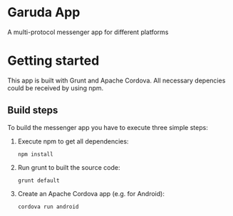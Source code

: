 # Garuda App
A multi-protocol messenger app for different platforms

# Getting started
This app is built with Grunt and Apache Cordova. All necessary depencies could be received by using npm.

## Build steps
To build the messenger app you have to execute three simple steps:

1. Execute npm to get all dependencies:
    ```shell
    npm install
    ```
2. Run grunt to built the source code:
    ```shell
    grunt default
    ```
3. Create an Apache Cordova app (e.g. for Android):
    ```shell
    cordova run android
    ```
